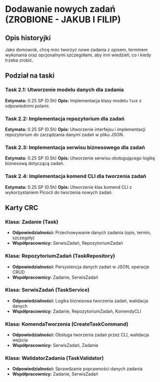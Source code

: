 # Dodawanie nowych zadań (ZROBIONE - JAKUB I FILIP)

## Opis historyjki

Jako domownik, chcę móc tworzyć nowe zadania z opisem, terminem wykonania oraz opcjonalnymi szczegółami, aby inni wiedzieli, co i kiedy trzeba zrobić.

## Podział na taski

### Task 2.1: Utworzenie modelu danych dla zadania

**Estymata:** 0.25 SP (0.5h)
**Opis:** Implementacja klasy modelu `Task` z odpowiednimi polami.

### Task 2.2: Implementacja repozytorium dla zadań

**Estymata:** 0.25 SP (0.5h)
**Opis:** Utworzenie interfejsu i implementacji repozytorium do zarządzania danymi zadań w pliku JSON.

### Task 2.3: Implementacja serwisu biznesowego dla zadań

**Estymata:** 0.25 SP (0.5h)
**Opis:** Utworzenie serwisu obsługującego logikę biznesową dotyczącą zadań.

### Task 2.4: Implementacja komend CLI dla tworzenia zadań

**Estymata:** 0.25 SP (0.5h)
**Opis:** Utworzenie klas komend CLI z wykorzystaniem Picocli do tworzenia nowych zadań.

## Karty CRC

### Klasa: Zadanie (Task)

- **Odpowiedzialności:** Przechowywanie danych zadania (opis, termin, szczegóły)
- **Współpracownicy:** SerwisZadań, RepozytoriumZadań

### Klasa: RepozytoriumZadań (TaskRepository)

- **Odpowiedzialności:** Persystencja danych zadań w JSON, operacje CRUD
- **Współpracownicy:** Zadanie, SerwisZadań

### Klasa: SerwisZadań (TaskService)

- **Odpowiedzialności:** Logika biznesowa tworzenia zadań, walidacja danych
- **Współpracownicy:** Zadanie, RepozytoriumZadań, KomendyCLI

### Klasa: KomendaTworzenia (CreateTaskCommand)

- **Odpowiedzialności:** Obsługa tworzenia zadań przez CLI, walidacja wejścia
- **Współpracownicy:** SerwisZadań, Zadanie

### Klasa: WalidatorZadania (TaskValidator)

- **Odpowiedzialności:** Sprawdzanie poprawności danych zadania
- **Współpracownicy:** Zadanie, SerwisZadań
